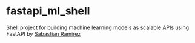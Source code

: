 # fastapi_ml_shell
Shell project for building machine learning models as scalable APIs using FastAPI by [Sabastian Ramirez](https::/github.com/tiangolo)
